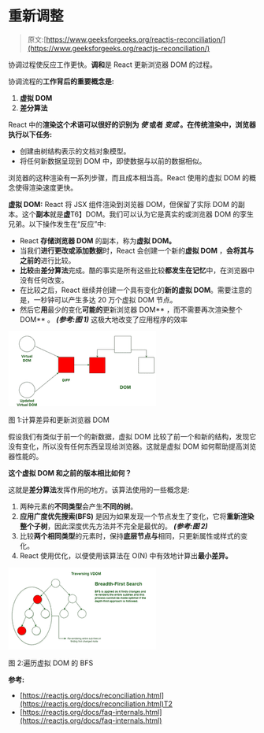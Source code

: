 # 重新调整

> 原文:[https://www.geeksforgeeks.org/reactjs-reconciliation/](https://www.geeksforgeeks.org/reactjs-reconciliation/)

协调过程使反应工作更快。**调和**是 React 更新浏览器 DOM 的过程。

协调流程的**工作背后的重要概念是:**

1.  **虚拟 DOM**
2.  **差分算法**

React 中的**渲染这个术语可以很好的识别为 ***使*** 或者 ***变成*** 。在传统渲染中，浏览器执行以下任务:**

*   创建由树结构表示的文档对象模型。
*   将任何新数据呈现到 DOM 中，即使数据与以前的数据相似。

浏览器的这种渲染有一系列步骤，而且成本相当高。React 使用的虚拟 DOM 的概念使得渲染速度更快。

**虚拟 DOM:** React 将 JSX 组件渲染到浏览器 DOM，但保留了实际 DOM 的副本。这个**副本**就是**虚**T6】DOM。我们可以认为它是真实的或浏览器 DOM 的孪生兄弟。以下操作发生在“反应”中:

*   React **存储浏览器 DOM** 的副本，称为**虚拟 DOM。**
*   当我们**进行更改或添加数据**时，React 会创建一个新的**虚拟 DOM** ，**会将其与之前的**进行比较。
*   **比较**由**差分算法**完成。酷的事实是所有这些比较**都发生在记忆**中，在浏览器中没有任何改变。
*   在比较之后，React 继续并创建一个具有变化的**新的虚拟 DOM**。需要注意的是，一秒钟可以产生多达 20 万个虚拟 DOM 节点。
*   然后它**用**最少的变化**可能的**更新浏览器 DOM** ，而不需要再次渲染整个 DOM** 。 ***(参考:图 1)*** 这极大地改变了应用程序的效率

![](img/58c31688208a1132579a42af68ec936d.png)

图 1:计算差异和更新浏览器 DOM

假设我们有类似于前一个的新数据，虚拟 DOM 比较了前一个和新的结构，发现它没有变化，所以没有任何东西呈现给浏览器。这就是虚拟 DOM 如何帮助提高浏览器性能的。

**这个虚拟 DOM 和之前的版本相比如何？**

这就是**差分算法**发挥作用的地方。该算法使用的一些概念是:

1.  两种元素的**不同类型**会产生**不同的树**。
2.  **应用广度优先搜索(BFS)** 是因为如果发现一个节点发生了变化，它将**重新渲染整个子树**，因此深度优先方法并不完全是最优的。 ***(参考:图 2)***
3.  比较**两个相同类型**的元素时，保持**底层节点与**相同，只更新属性或样式的变化。
4.  React 使用优化，以便使用该算法在 O(N) 中有效地计算出**最小差异。**

![](img/2b4d77af3414997defaab07e969d0805.png)

图 2:遍历虚拟 DOM 的 BFS

**参考:**

*   [https://reactjs.org/docs/reconciliation.html](https://reactjs.org/docs/reconciliation.html)T2
*   [https://reactjs.org/docs/faq-internals.html](https://reactjs.org/docs/faq-internals.html)